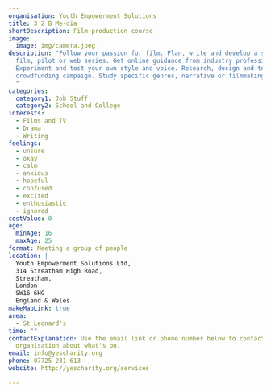 ```yaml
---
organisation: Youth Empowerment Solutions
title: 3 2 B Me-dia
shortDescription: Film production course
image:
  image: img/camera.jpeg
description: "Follow your passion for film. Plan, write and develop a script,
  film, pilot or web series. Get online guidance from industry professionals.
  Experiment and test your own style and voice. Research, design and test a
  crowdfunding campaign. Study specific genres, narrative or filmmaking styles.
  "
categories:
  category1: Job Stuff
  category2: School and College
interests:
  - Films and TV
  - Drama
  - Writing
feelings:
  - unsure
  - okay
  - calm
  - anxious
  - hopeful
  - confused
  - excited
  - enthusiastic
  - ignored
costValue: 0
age:
  minAge: 16
  maxAge: 25
format: Meeting a group of people
location: |-
  Youth Empowerment Solutions Ltd,
  314 Streatham High Road,
  Streatham,
  London
  SW16 6HG
  England & Wales
makeMapLink: true
area:
  - St Leonard's
time: ""
contactExplanation: Use the email link or phone number below to contact the
  organisation about what's on.
email: info@yescharity.org
phone: 07725 231 613
website: http://yescharity.org/services

---
```

